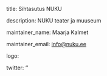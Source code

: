 title: Sihtasutus NUKU

description: NUKU teater ja muuseum

maintainer_name: Maarja Kalmet

maintainer_email: info@nuku.ee

logo: 

twitter: ‘’


